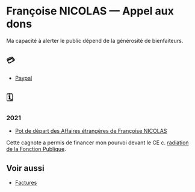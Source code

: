 # Françoise NICOLAS — Appel aux dons

Ma capacité à alerter le public dépend de la générosité de bienfaiteurs.

## 💳

* [Paypal](https://www.paypal.com/paypalme/francoisenicolas)

## 🗓️

### 2021
* [Pot de départ des Affaires étrangères de Françoise NICOLAS](https://www.lepotcommun.fr/pot/at9hbqo5)

Cette cagnote a permis de financer mon pourvoi devant le CE c. [radiation de la Fonction Publique](./nicolas-radiation.md).

## Voir aussi
* [Factures](./nicolas-fact.md)
